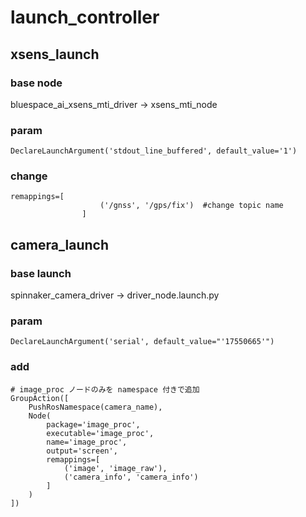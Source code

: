 # launch_controller

## xsens_launch
### base node
bluespace_ai_xsens_mti_driver -> xsens_mti_node
### param
```
DeclareLaunchArgument('stdout_line_buffered', default_value='1')
```
### change
```
remappings=[
                    ('/gnss', '/gps/fix')  #change topic name
                ]
```

## camera_launch
### base launch
spinnaker_camera_driver -> driver_node.launch.py
### param
```
DeclareLaunchArgument('serial', default_value="'17550665'")
```

### add
```
# image_proc ノードのみを namespace 付きで追加
GroupAction([
    PushRosNamespace(camera_name),
    Node(
        package='image_proc',
        executable='image_proc',
        name='image_proc',
        output='screen',
        remappings=[
            ('image', 'image_raw'),
            ('camera_info', 'camera_info')
        ]
    )
])
```
